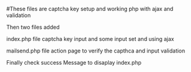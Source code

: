 #These files are captcha key setup and working php with ajax and validation

Then two files added

index.php file captcha key input and some input set and using ajax 

mailsend.php file action page to verify the capthca and input validation

Finally check success Message to disaplay index.php


